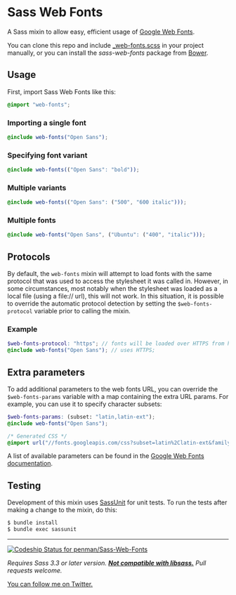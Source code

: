 Sass Web Fonts
==============

A Sass mixin to allow easy, efficient usage of [Google Web Fonts](https://google.com/webfonts).

You can clone this repo and include [_web-fonts.scss](https://github.com/penman/Sass-Web-Fonts) in your project manually, or you can install the _sass-web-fonts_ package from [Bower](http://bower.io).

Usage
-----
First, import Sass Web Fonts like this:

```scss
@import "web-fonts";
```

### Importing a single font

```scss
@include web-fonts("Open Sans");
```

### Specifying font variant

```scss
@include web-fonts(("Open Sans": "bold"));
```

### Multiple variants

```scss
@include web-fonts(("Open Sans": ("500", "600 italic")));
```

### Multiple fonts

```scss
@include web-fonts("Open Sans", ("Ubuntu": ("400", "italic")));
```

Protocols
---------

By default, the `web-fonts` mixin will attempt to load fonts with the same
protocol that was used to access the stylesheet it was called in. However,
in some circumstances, most notably when the stylesheet was loaded as a local
file (using a file:// url), this will not work. In this situation, it is
possible to override the automatic protocol detection by setting the
`$web-fonts-protocol` variable prior to calling the mixin.

### Example

```scss
$web-fonts-protocol: "https"; // fonts will be loaded over HTTPS from here on.
@include web-fonts("Open Sans"); // uses HTTPS;
```

Extra parameters
----------------

To add additional parameters to the web fonts URL, you can override the `$web-fonts-params` variable with a map containing the extra URL params. For example, you can use it to specify character subsets:

```scss
$web-fonts-params: (subset: "latin,latin-ext");
@include web-fonts("Open Sans");
```

```css
/* Generated CSS */
@import url("//fonts.googleapis.com/css?subset=latin%2Clatin-ext&family=Open%20Sans");
```

A list of available parameters can be found in the [Google Web Fonts documentation](https://developers.google.com/fonts/docs/getting_started).

Testing
-------

Development of this mixin uses [SassUnit](https://github.com/penman/SassUnit) for unit tests. To run the tests after making a change to the mixin, do this:

```sh
$ bundle install
$ bundle exec sassunit
```

---

[ ![Codeship Status for penman/Sass-Web-Fonts](https://codeship.com/projects/2137d480-5c3b-0132-1892-4a3e16d9def4/status)](https://codeship.com/projects/50754)

_Requires Sass 3.3 or later version. **[Not compatible with libsass.](https://github.com/penman/Sass-Web-Fonts/issues/14)** Pull requests welcome._

[You can follow me on Twitter.](https://twitter.com/PenmanRoss)
